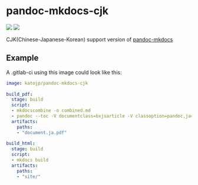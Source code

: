 # pandoc-mkdocs-cjk

[![](https://images.microbadger.com/badges/image/katojp/pandoc-mkdocs-cjk.svg)](https://microbadger.com/images/katojp/pandoc-mkdocs-cjk "Get your own image badge on microbadger.com")
[![](https://images.microbadger.com/badges/version/katojp/pandoc-mkdocs-cjk.svg)](https://microbadger.com/images/katojp/pandoc-mkdocs-cjk "Get your own version badge on microbadger.com")

CJK(Chinese-Japanese-Korean) support version of [pandoc-mkdocs](https://hub.docker.com/r/silentstorm/pandoc-mkdocs/)

## Example

A .gitlab-ci using this image could look like this:

```YAML
image: katojp/pandoc-mkdocs-cjk
    
build_pdf:
  stage: build
  script:
  - mkdocscombine -o combined.md
  - pandoc --toc -V documentclass=bxjsarticle -V classoption=pandoc,ja=standard --latex-engine=xelatex -f markdown+grid_tables+table_captions -o document.ja.pdf combined.md
  artifacts:
    paths:
    - "document.ja.pdf"
    
build_html:
  stage: build
  script:
  - mkdocs build
  artifacts:
    paths:
    - "site/"
```
